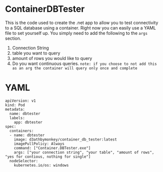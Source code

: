 # ContainerDBTester
This is the code used to create the .net app to allow you to test connectivity to a SQL database using a container. Right now you can easily use a YAML file to set yourself up. You simply need to add the following to the `args` section.

1. Connection String
2. table you want to query
3. amount of rows you would like to query
4. Do you want continuous queries. `note: if you choose to not add this as an arg the container will query only once and complete`


# YAML
```
apiVersion: v1
kind: Pod
metadata:
  name: dbtester
  labels:
    app: dbtester
spec:
  containers:
  - name: dbtester
    image: d3athbymonkey/container_db_tester:latest
    imagePullPolicy: Always
    command: ["Container.DBTester.exe"]
    args: ["your connection string", "your table", "amount of rows", "yes for contious, nothing for single"]
  nodeSelector:
    kubernetes.io/os: windows
```
